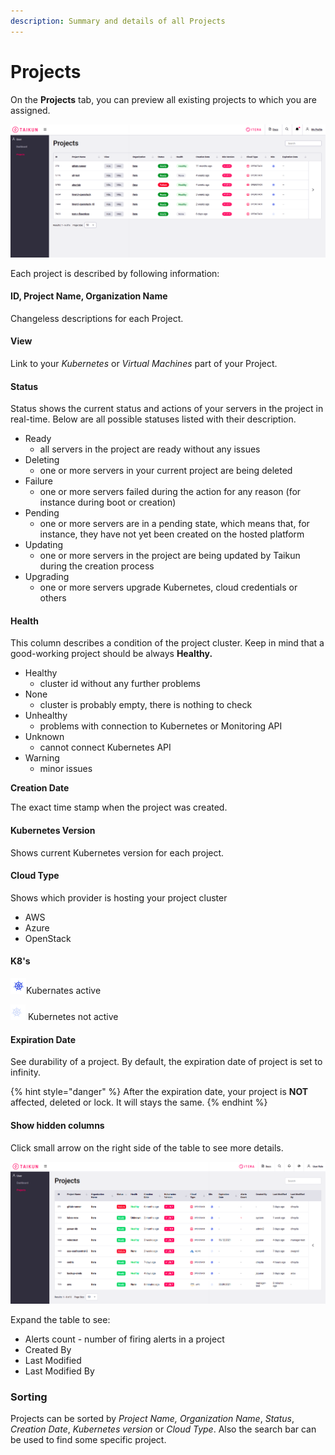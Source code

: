 ```yaml
---
description: Summary and details of all Projects
---
```


# Projects

On the **Projects** tab, you can preview all existing projects to which you are assigned.

![Fig. 1: Projects](<../../.gitbook/assets/projects (7).png>)



Each project is described by following information:

#### ID, Project Name, Organization Name

Changeless descriptions for each Project.

#### View

Link to your _Kubernetes_ or _Virtual_ _Machines_ part of your Project.

#### Status

Status shows the current status and actions of your servers in the project in real-time. Below are all possible statuses listed with their description.

* Ready
  * all servers in the project are ready without any issues
* Deleting
  * one or more servers in your current project are being deleted
* Failure
  * one or more servers failed during the action for any reason (for instance during boot or creation)
* Pending
  * one or more servers are in a pending state, which means that, for instance, they have not yet been created on the hosted platform
* Updating
  * one or more servers in the project are being updated by Taikun during the creation process
* Upgrading
  * one or more servers upgrade Kubernetes, cloud credentials or others

#### Health

This column describes a condition of the project cluster. Keep in mind that a good-working project should be always **Healthy.**

* Healthy
  * cluster id without any further problems
* None
  * cluster is probably empty, there is nothing to check
* Unhealthy
  * problems with connection to Kubernetes or Monitoring API
* Unknown
  * cannot connect Kubernetes API
* Warning
  * minor issues

&#x20;**Creation Date**

The exact time stamp when the project was created.

#### Kubernetes Version

Shows current Kubernetes version for each project.

#### Cloud Type

Shows which provider is hosting your project cluster

* AWS
* Azure
* OpenStack

#### K8's

![](../../.gitbook/assets/kubernetes-active.png)Kubernates active

![](../../.gitbook/assets/kubernetes-not-active.png) Kubernetes not active

#### Expiration Date

See durability of a project. By default, the expiration date of project is set to infinity.

{% hint style="danger" %}
After the expiration date, your project is **NOT** affected, deleted or lock. It will stays the same.
{% endhint %}



#### Show hidden columns

Click small arrow on the right side of the table to see more details.

![Fig. 2: Expanded table](../../.gitbook/assets/projects-expanded.png)

Expand the table to see:

* Alerts count - number of firing alerts in a project
* Created By
* Last Modified
* Last Modified By



### Sorting

Projects can be sorted by _Project Name, Organization Name_, _Status_, _Creation Date_, _Kubernetes version_ or _Cloud Type_. Also the search bar can be used to find some specific project.
